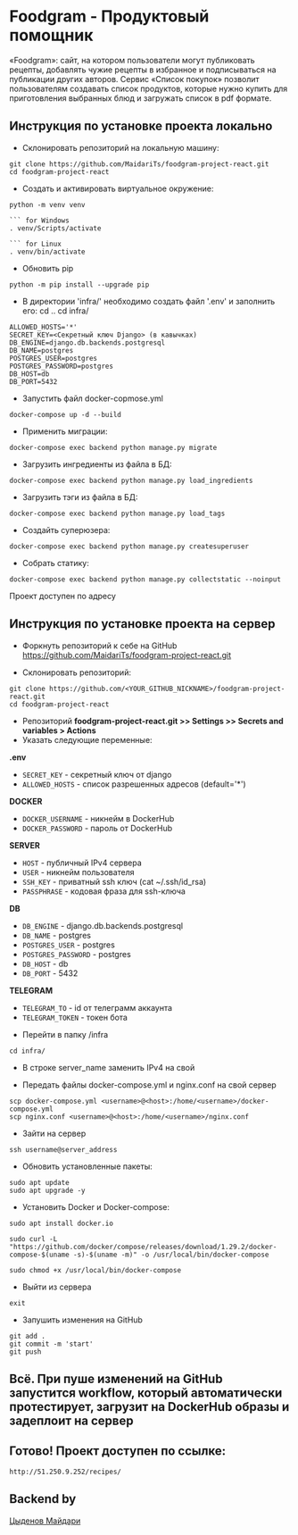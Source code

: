 # Foodgram - Продуктовый помощник

«Foodgram»: сайт, на котором пользователи могут публиковать рецепты, добавлять чужие рецепты в избранное и подписываться на публикации других авторов. Сервис «Список покупок» позволит пользователям создавать список продуктов, которые нужно купить для приготовления выбранных блюд и загружать список в pdf формате.

## Инструкция по установке проекта локально

* Склонировать репозиторий на локальную машину:
```
git clone https://github.com/MaidariTs/foodgram-project-react.git
cd foodgram-project-react
```

* Cоздать и активировать виртуальное окружение:

```
python -m venv venv

``` for Windows
. venv/Scripts/activate

``` for Linux
. venv/bin/activate
```

* Обновить pip
```
python -m pip install --upgrade pip
```

* В директории 'infra/' необходимо создать файл '.env' и заполнить его:
cd ..
cd infra/
```
ALLOWED_HOSTS='*'
SECRET_KEY=<Секретный ключ Django> (в кавычках)
DB_ENGINE=django.db.backends.postgresql
DB_NAME=postgres
POSTGRES_USER=postgres
POSTGRES_PASSWORD=postgres
DB_HOST=db
DB_PORT=5432
```

* Запустить файл docker-copmose.yml
```
docker-compose up -d --build
```
* Применить миграции:
```
docker-compose exec backend python manage.py migrate
```
* Загрузить ингредиенты из файла в БД:
```
docker-compose exec backend python manage.py load_ingredients
```
* Загрузить тэги из файла в БД:
```
docker-compose exec backend python manage.py load_tags
```
* Создайть суперюзера:
```
docker-compose exec backend python manage.py createsuperuser
```
* Собрать статику:
```
docker-compose exec backend python manage.py collectstatic --noinput
```
Проект доступен по адресу 


## Инструкция по установке проекта на сервер

* Форкнуть репозиторий к себе на GitHub https://github.com/MaidariTs/foodgram-project-react.git

* Склонировать репозиторий:

```
git clone https://github.com/<YOUR_GITHUB_NICKNAME>/foodgram-project-react.git
cd foodgram-project-react
```

* Репозиторий **foodgram-project-react.git >> Settings >> Secrets and variables > Actions**
* Указать следующие переменные:

**.env**
- ```SECRET_KEY``` - секретный ключ от django
- ```ALLOWED_HOSTS``` - список разрешенных адресов (default='*')

**DOCKER**
- ```DOCKER_USERNAME``` - никнейм в DockerHub
- ```DOCKER_PASSWORD``` - пароль от DockerHub

**SERVER**
- ```HOST``` - публичный IPv4 сервера
- ```USER``` - никнейм пользователя
- ```SSH_KEY``` - приватный ssh ключ (cat ~/.ssh/id_rsa)
- ```PASSPHRASE``` - кодовая фраза для ssh-ключа

**DB**
- ```DB_ENGINE``` - django.db.backends.postgresql
- ```DB_NAME``` - postgres
- ```POSTGRES_USER``` - postgres
- ```POSTGRES_PASSWORD``` - postgres
- ```DB_HOST``` - db
- ```DB_PORT``` - 5432

**TELEGRAM**
- ```TELEGRAM_TO``` - id от телеграмм аккаунта
- ```TELEGRAM_TOKEN``` - токен бота

* Перейти в папку /infra
```
cd infra/
```

* В строке server_name заменить IPv4 на свой

* Передать файлы docker-compose.yml и nginx.conf на свой сервер
```
scp docker-compose.yml <username>@<host>:/home/<username>/docker-compose.yml
scp nginx.conf <username>@<host>:/home/<username>/nginx.conf
```

* Зайти на сервер
```
ssh username@server_address
```

* Обновить установленные пакеты:
```
sudo apt update
sudo apt upgrade -y
```

* Установить Docker и Docker-compose:
```
sudo apt install docker.io
```
```
sudo curl -L "https://github.com/docker/compose/releases/download/1.29.2/docker-compose-$(uname -s)-$(uname -m)" -o /usr/local/bin/docker-compose
```
```
sudo chmod +x /usr/local/bin/docker-compose
```

* Выйти из сервера
```
exit
```

* Запушить изменения на GitHub
```
git add .
git commit -m 'start'
git push
```

## Всё. При пуше изменений на GitHub запустится workflow, который автоматически протестирует, загрузит на DockerHub образы и задеплоит на сервер

## Готово! Проект доступен по ссылке:
```
http://51.250.9.252/recipes/
```

## Backend by
[Цыденов Майдари](https://github.com/MaidariTs)
